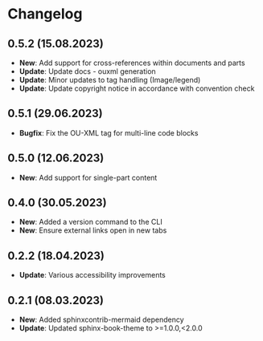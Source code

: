 # Changelog

## 0.5.2 (15.08.2023)

* **New**: Add support for cross-references within documents and parts
* **Update**: Update docs - ouxml generation
* **Update**: Minor updates to tag handling (Image/legend)
* **Update**: Update copyright notice in accordance with convention check

## 0.5.1 (29.06.2023)

* **Bugfix**: Fix the OU-XML tag for multi-line code blocks

## 0.5.0 (12.06.2023)

* **New**: Add support for single-part content

## 0.4.0 (30.05.2023)

* **New**: Added a version command to the CLI
* **New**: Ensure external links open in new tabs

## 0.2.2 (18.04.2023)

* **Update**: Various accessibility improvements

## 0.2.1 (08.03.2023)

* **New**: Added sphinxcontrib-mermaid dependency
* **Update**: Updated sphinx-book-theme to >=1.0.0,<2.0.0
